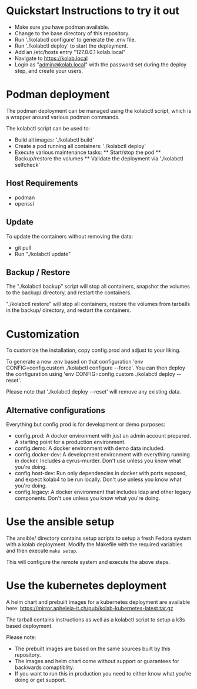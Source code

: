# Quickstart Instructions to try it out

* Make sure you have podman available.
* Change to the base directory of this repository.
* Run './kolabctl configure' to generate the .env file.
* Run './kolabctl deploy' to start the deployment.
* Add an /etc/hosts entry  "127.0.0.1 kolab.local"
* Navigate to https://kolab.local
* Login as "admin@kolab.local" with the password set during the deploy step, and create your users.

# Podman deployment

The podman deployment can be managed using the kolabctl script, which is a wrapper around various podman commands.

The kolabctl script can be used to:
* Build all images: './kolabctl build'
* Create a pod running all containers: './kolabctl deploy'
* Execute various maintenance tasks:
** Start/stop the pod
** Backup/restore the volumes
** Validate the deployment via './kolabctl selfcheck'

## Host Requirements
* podman
* openssl

## Update

To update the containers without removing the data:

* git pull
* Run "./kolabctl update"

## Backup / Restore

The "./kolabctl backup" script will stop all containers, snapshot the volumes to the backup/ directory, and restart the containers.

"./kolabctl restore"  will stop all containers, restore the volumes from tarballs in the backup/ directory, and restart the containers.


# Customization

To customize the installation, copy config.prod and adjust to your liking.

To generate a new .env based on that configuration 'env CONFIG=config.custom ./kolabctl configure --force'.
You can then deploy the configuration using 'env CONFIG=config.custom ./kolabctl deploy --reset'.

Please note that './kolabctl deploy --reset' will remove any existing data.

## Alternative configurations

Everything but config.prod is for development or demo purposes:
* config.prod: A docker environment with just an admin account prepared. A starting point for a production environment.
* config.demo: A docker environment with demo data included.
* config.docker-dev: A development environment with everything running in docker. Includes a cyrus-murder. Don't use unless you know what you're doing.
* config.host-dev: Run only dependencies in docker with ports exposed, and expect kolab4 to be run locally. Don't use unless you know what you're doing.
* config.legacy: A docker environment that includes ldap and other legacy components. Don't use unless you know what you're doing.

# Use the ansible setup

The ansible/ directory contains setup scripts to setup a fresh Fedora system with a kolab deployment.
Modify the Makefile with the required variables and then execute `make setup`.

This will configure the remote system and execute the above steps.

# Use the kubernetes deployment

A helm chart and prebuilt images for a kubernetes deployment are available here: https://mirror.apheleia-it.ch/pub/kolab-kubernetes-latest.tar.gz

The tarball contains instructions as well as a kolabctl script to setup a k3s based deployment.

Please note:
* The prebuilt images are based on the same sources built by this repository.
* The images and helm chart come without support or guarantees for backwards comaptiblity.
* If you want to run this in production you need to either know what you're doing or get support.

